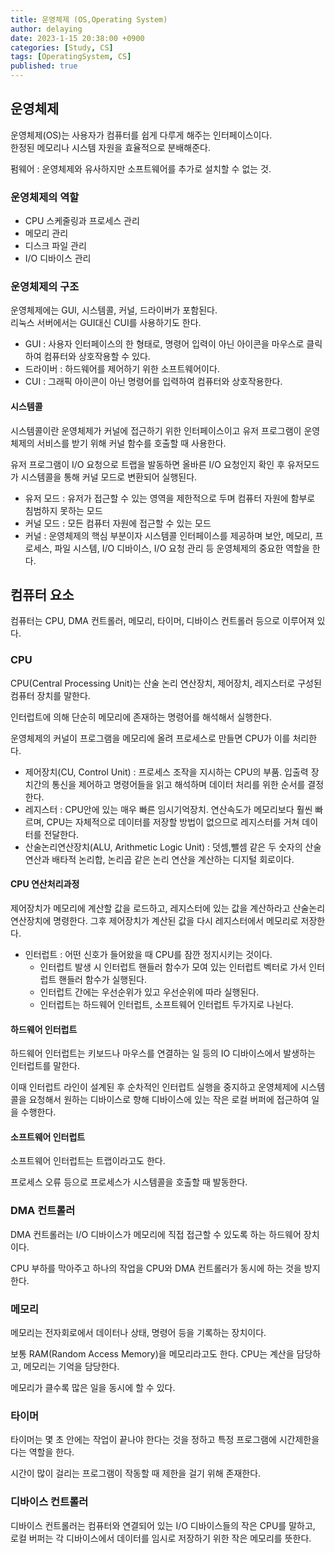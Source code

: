 ```yaml
---
title: 운영체제 (OS,Operating System)
author: delaying
date: 2023-1-15 20:38:00 +0900
categories: [Study, CS]
tags: [OperatingSystem, CS]
published: true
---
```


## 운영체제
운영체제(OS)는 사용자가 컴퓨터를 쉽게 다루게 해주는 인터페이스이다.<br/>
한정된 메모리나 시스템 자원을 효율적으로 분배해준다.

펌웨어 : 운영체제와 유사하지만 소프트웨어를 추가로 설치할 수 없는 것.


### 운영체제의 역할 
- CPU 스케줄링과 프로세스 관리
- 메모리 관리
- 디스크 파일 관리
- I/O 디바이스 관리

### 운영체제의 구조
운영체제에는 GUI, 시스템콜, 커널, 드라이버가 포함된다.<br/>
리눅스 서버에서는 GUI대신 CUI를 사용하기도 한다. 

- GUI : 사용자 인터페이스의 한 형태로, 명령어 입력이 아닌 아이콘을 마우스로 클릭하여 컴퓨터와 상호작용할 수 있다.
- 드라이버 : 하드웨어를 제어하기 위한 소프트웨어이다.
- CUI : 그래픽 아이콘이 아닌 명령어를 입력하여 컴퓨터와 상호작용한다.

#### 시스템콜
시스템콜이란 운영체제가 커널에 접근하기 위한 인터페이스이고 유저 프로그램이 운영체제의 서비스를 받기 위해 커널 함수를 호출할 때 사용한다.

유저 프로그램이 I/O 요청으로 트랩을 발동하면 올바른 I/O 요청인지 확인 후 유저모드가 시스템콜을 통해 커널 모드로 변환되어 실행된다.

- 유저 모드 : 유저가 접근할 수 있는 영역을 제한적으로 두며 컴퓨터 자원에 함부로 침범하지 못하는 모드
- 커널 모드 : 모든 컴퓨터 자원에 접근할 수 있는 모드
- 커널 : 운영체제의 핵심 부분이자 시스템콜 인터페이스를 제공하며 보안, 메모리, 프로세스, 파일 시스템, I/O 디바이스, I/O 요청 관리 등 운영체제의 중요한 역할을 한다.


## 컴퓨터 요소
컴퓨터는 CPU, DMA 컨트롤러, 메모리, 타이머, 디바이스 컨트롤러 등으로 이루어져 있다.


### CPU
CPU(Central Processing Unit)는 산술 논리 연산장치, 제어장치, 레지스터로 구성된 컴퓨터 장치를 말한다.

인터럽트에 의해 단순히 메모리에 존재하는 명령어를 해석해서 실행한다.

운영체제의 커널이 프로그램을 메모리에 올려 프로세스로 만들면 CPU가 이를 처리한다.

- 제어장치(CU, Control Unit) : 프로세스 조작을 지시하는 CPU의 부품. 입출력 장치간의 통신을 제어하고 명령어들을 읽고 해석하며 데이터 처리를 위한 순서를 결정한다.
- 레지스터 : CPU안에 있는 매우 빠른 임시기억장치. 연산속도가 메모리보다 훨씬 빠르며, CPU는 자체적으로 데이터를 저장할 방법이 없으므로 레지스터를 거쳐 데이터를 전달한다.
- 산술논리연산장치(ALU, Arithmetic Logic Unit) : 덧셈,뺄셈 같은 두 숫자의 산술 연산과 배타적 논리합, 논리곱 같은 논리 연산을 계산하는 디지털 회로이다.


#### CPU 연산처리과정
제어장치가 메모리에 계산할 값을 로드하고, 레지스터에 있는 값을 계산하라고 산술논리연산장치에 명령한다. 그후 제어장치가 계산된 값을 다시 레지스터에서 메모리로 저장한다.

- 인터럽트 : 어떤 신호가 들어왔을 때 CPU를 잠깐 정지시키는 것이다. 
    - 인터럽트 발생 시 인터럽트 핸들러 함수가 모여 있는 인터럽트 벡터로 가서 인터럽트 핸들러 함수가 실행된다.
    - 인터럽트 간에는 우선순위가 있고 우선순위에 따라 실행된다.
    - 인터럽트는 하드웨어 인터럽트, 소프트웨어 인터럽트 두가지로 나뉜다.


#### 하드웨어 인터럽트
하드웨어 인터럽트는 키보드나 마우스를 연결하는 일 등의 IO 디바이스에서 발생하는 인터럽트를 말한다.

이때 인터럽트 라인이 설계된 후 순차적인 인터럽트 실행을 중지하고 운영체제에 시스템콜을 요청해서 원하는 디바이스로 향해 디바이스에 있는 작은 로컬 버퍼에 접근하여 일을 수행한다.

#### 소프트웨어 인터럽트
소프트웨어 인터럽트는 트랩이라고도 한다.

프로세스 오류 등으로 프로세스가 시스템콜을 호출할 때 발동한다.


### DMA 컨트롤러
DMA 컨트롤러는 I/O 디바이스가 메모리에 직접 접근할 수 있도록 하는 하드웨어 장치이다.

CPU 부하를 막아주고 하나의 작업을 CPU와 DMA 컨트롤러가 동시에 하는 것을 방지한다.


### 메모리
메모리는 전자회로에서 데이터나 상태, 명령어 등을 기록하는 장치이다.

보통 RAM(Random Access Memory)을 메모리라고도 한다.
CPU는 계산을 담당하고, 메모리는 기억을 담당한다.

메모리가 클수록 많은 일을 동시에 할 수 있다.


### 타이머
타이머는 몇 초 안에는 작업이 끝나야 한다는 것을 정하고 특정 프로그램에 시간제한을 다는 역할을 한다.

시간이 많이 걸리는 프로그램이 작동할 때 제한을 걸기 위해 존재한다.


### 디바이스 컨트롤러
디바이스 컨트롤러는 컴퓨터와 연결되어 있는 I/O 디바이스들의 작은 CPU를 말하고, 로컬 버퍼는 각 디바이스에서 데이터를 임시로 저장하기 위한 작은 메모리를 뜻한다.


